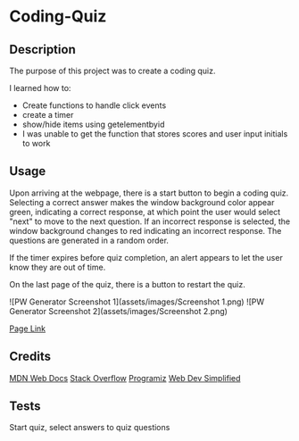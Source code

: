 # Coding-Quiz

## Description

The purpose of this project was to create a coding quiz.

I learned how to: 
<ul>
    <li>Create functions to handle click events</li>
    <li>create a timer</li>
    <li>show/hide items using getelementbyid </li>
    <li>I was unable to get the function that stores scores and user input initials to work</li> 
</ul>

## Usage

Upon arriving at the webpage, there is a start button to begin a coding quiz. Selecting a correct answer makes the window background color appear green, indicating a correct response, at which point the user would select "next" to move to the next question. If an incorrect response is selected, the window background changes to red indicating an incorrect response. The questions are generated in a random order.

If the timer expires before quiz completion, an alert appears to let the user know they are out of time.

On the last page of the quiz, there is a button to restart the quiz.


![PW Generator Screenshot 1](assets/images/Screenshot 1.png)
![PW Generator Screenshot 2](assets/images/Screenshot 2.png)

[Page Link](https://dovahkiinsupreme.github.io/Coding-Quiz/)

## Credits


[MDN Web Docs](https://developer.mozilla.org/en-US/)
[Stack Overflow](https://stackoverflow.com/questions) 
[Programiz](https://www.programiz.com/javascript/examples/generate-random-strings)
[Web Dev Simplified](https://www.youtube.com/@WebDevSimplified)


## Tests

Start quiz, select answers to quiz questions